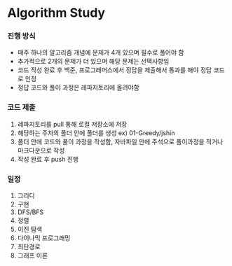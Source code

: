 #  Algorithm Study

### 진행 방식
- 매주 하나의 알고리즘 개념에 문제가 4개 있으며 필수로 풀어야 함
- 추가적으로 2개의 문제가 더 있으며 해당 문제는 선택사항임 
- 코드 작성 완료 후 백준, 프로그래머스에서 정답을 제출해서 통과를 해야 정답 코드로 인정
- 정답 코드와 풀이 과정은 레파지토리에 올려야함

### 코드 제출
1. 레파지토리를 pull 통해 로컬 저장소에 저장 
2. 해당하는 주차의 폴더 안에  폴더를 생성  ex) 01-Greedy/jshin
3. 폴더 안에 코드와 풀이 과정을 작성함, 자바파일 안에 주석으로 풀이과정을 적거나 마크다운으로 작성
4. 작성 완료 후 push 진행

### 일정
1. 그리디 
2. 구현
3. DFS/BFS
4. 정렬
5. 이진 탐색
6. 다이나믹 프로그래밍
7. 최단경로
8. 그래프 이론
